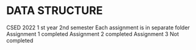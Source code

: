 # DATA STRUCTURE
CSED 2022
1 st year 
2nd semester 
Each assignment is in separate folder
Assignment 1 completed 
Assignment 2 completed 
Assignment 3 Not completed 


